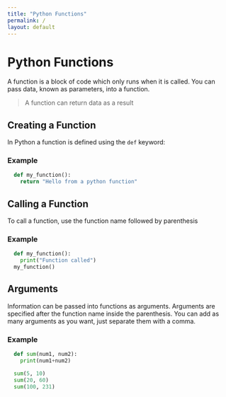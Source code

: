 ```yaml
---
title: "Python Functions"
permalink: /
layout: default
---
```


# Python Functions

A function is a block of code which only runs when it is called. You can pass data, known as parameters, into a function.

> A function can return data as a result

## Creating a Function

In Python a function is defined using the `def` keyword:

### Example

```Python
  def my_function():
    return "Hello from a python function"
```

## Calling a Function

To call a function, use the function name followed by parenthesis

### Example

```Python
  def my_function():
    print("Function called")
  my_function()
```

## Arguments

Information can be passed into  functions as arguments. Arguments are specified after the function name inside the parenthesis. You can add as many arguments as you want, just separate them with a comma.

### Example

```Python
  def sum(num1, num2):
    print(num1+num2)

  sum(5, 10)
  sum(20, 60)
  sum(100, 231)
```

